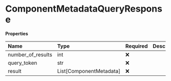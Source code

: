 # ComponentMetadataQueryResponse

**Properties**

| Name              | Type                    | Required | Description |
| :---------------- | :---------------------- | :------- | :---------- |
| number_of_results | int                     | ❌       |             |
| query_token       | str                     | ❌       |             |
| result            | List[ComponentMetadata] | ❌       |             |

